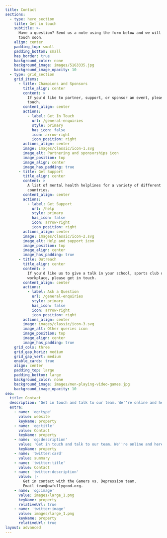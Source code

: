 ```yaml
---
title: Contact
sections:
  - type: hero_section
    title: Get in touch
    subtitle: >-
      Have a question? Send us a note using the form below and we will be in
      touch soon.
    align: center
    padding_top: small
    padding_bottom: small
    has_border: true
    background_color: none
    background_image: images/5163335.jpg
    background_image_opacity: 10
  - type: grid_section
    grid_items:
      - title: Champions and Sponsors
        title_align: center
        content: >
          If you'd like to partner, support, or sponsor an event, please get in
          touch.
        content_align: center
        actions:
          - label: Get In Touch
            url: /general-enquiries
            style: primary
            has_icon: false
            icon: arrow-right
            icon_position: right
        actions_align: center
        image: images/classic/icon-1.svg
        image_alt: Partnering and sponsorships icon
        image_position: top
        image_align: center
        image_has_padding: true
      - title: Get Support
        title_align: center
        content: >
          A list of mental health helplines for a variety of different
          countries.
        content_align: center
        actions:
          - label: Get Support
            url: /help
            style: primary
            has_icon: false
            icon: arrow-right
            icon_position: right
        actions_align: center
        image: images/classic/icon-2.svg
        image_alt: Help and support icon
        image_position: top
        image_align: center
        image_has_padding: true
      - title: Outreach
        title_align: center
        content: >
          If you'd like us to give a talk in your school, sports club or
          workplace, please get in touch.
        content_align: center
        actions:
          - label: Ask a Question
            url: /general-enquiries
            style: primary
            has_icon: false
            icon: arrow-right
            icon_position: right
        actions_align: center
        image: images/classic/icon-3.svg
        image_alt: Other queries icon
        image_position: top
        image_align: center
        image_has_padding: true
    grid_cols: three
    grid_gap_horiz: medium
    grid_gap_vert: medium
    enable_cards: true
    align: center
    padding_top: large
    padding_bottom: large
    background_color: none
    background_image: images/men-playing-video-games.jpg
    background_image_opacity: 10
seo:
  title: Contact
  description: 'Get in touch and talk to our team. We''re online and here to help. '
  extra:
    - name: 'og:type'
      value: website
      keyName: property
    - name: 'og:title'
      value: Contact
      keyName: property
    - name: 'og:description'
      value: 'Get in touch and talk to our team. We''re online and here to help. '
      keyName: property
    - name: 'twitter:card'
      value: summary
    - name: 'twitter:title'
      value: Contact
    - name: 'twitter:description'
      value: |-
        Get in contact with the Gamers vs. Depression team. 
        Email team@awfullygood.org.
    - name: 'og:image'
      value: images/large_1.png
      keyName: property
      relativeUrl: true
    - name: 'twitter:image'
      value: images/large_1.png
      keyName: property
      relativeUrl: true
layout: advanced
---
```

